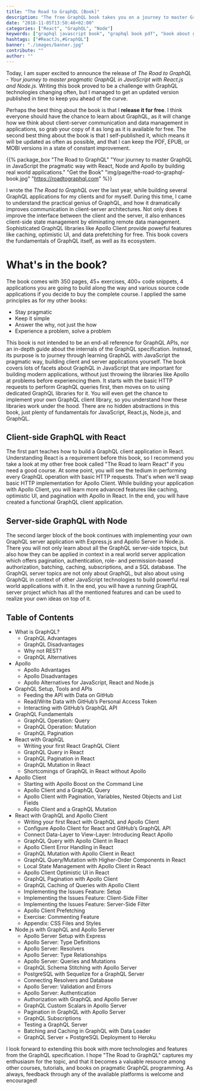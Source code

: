 ```yaml
---
title: "The Road to GraphQL [Book]"
description: "The free GraphQL book takes you on a journey to master GraphQL in JavaScript the pragmatic way with React, Node, and Apollo. Grab your free PDF, EPUB, or MOBI and get free updates for new releases. On the road to GraphQL you will learn how to build GraphQL server and client-side applications ..."
date: "2018-11-05T13:50:46+02:00"
categories: ["React", "GraphQL", "Node"]
keywords: ["graphql javascript book", "graphql book pdf", "book about graphql", "books on graphql", "learning graphql book", "graphql books", "graphql apollo book", "react graphql book", "graphql node book", "best graphql book"]
hashtags: ["#ReactJs,#GraphQL"]
banner: "./images/banner.jpg"
contribute: ""
author: ""
---
```


<Sponsorship />

Today, I am super excited to announce the release of *The Road to GraphQL - Your journey to master pragmatic GraphQL in JavaScript with React.js and Node.js*. Writing this book proved to be a challenge with GraphQL technologies changing often, but I managed to get an updated version published in time to keep you ahead of the curve.

Perhaps the best thing about the book is that I **release it for free**. I think everyone should have the chance to learn about GraphQL, as it will change how we think about client-server communication and data management in applications, so grab your copy of it as long as it is available for free. The second best thing about the book is that I self-published it, which means it will be updated as often as possible, and that I can keep the PDF, EPUB, or MOBI versions in a state of constant improvement.

{{% package_box "The Road to GraphQL" "Your journey to master GraphQL in JavaScript the pragmatic way with React, Node and Apollo by building real world applications." "Get the Book" "img/page/the-road-to-graphql-book.jpg" "https://roadtographql.com" %}}

I wrote the *The Road to GraphQL* over the last year, while building several GraphQL applications for my clients and for myself. During this time, I came to understand the practical genius of GraphQL, and how it dramatically improves communication in client-server architectures. Not only does it improve the interface between the client and the server, it also enhances client-side state management by eliminating remote data management. Sophisticated GraphQL libraries like Apollo Client provide powerful features like caching, optimistic UI, and data prefetching for free. This book covers the fundamentals of GraphQL itself, as well as its ecosystem.

# What's in the book?

The book comes with 350 pages, 45+ exercises, 400+ code snippets, 4 applications you are going to build along the way and various source code applications if you decide to buy the complete course. I applied the same principles as for my other books:

* Stay pragmatic
* Keep it simple
* Answer the why, not just the how
* Experience a problem, solve a problem

This book is not intended to be an end-all reference for GraphQL APIs, nor an in-depth guide about the internals of the GraphQL specification. Instead, its purpose is to journey through learning GraphQL with JavaScript the pragmatic way, building client and server applications yourself. The book covers lots of facets about GraphQL in JavaScript that are important for building modern applications, without just throwing the libraries like Apollo at problems before experiencing them. It starts with the basic HTTP requests to perform GraphQL queries first, then moves on to using dedicated GraphQL libraries for it. You will even get the chance to implement your own GraphQL client library, so you understand how these libraries work under the hood. There are no hidden abstractions in this book, just plenty of fundamentals for JavaScript, React.js, Node.js, and GraphQL.

## Client-side GraphQL with React

The first part teaches how to build a GraphQL client application in React. Understanding React is a requirement before this book, so I recommend you take a look at my other free book called "The Road to learn React" if you need a good course. At some point, you will see the tedium in performing every GraphQL operation with basic HTTP requests. That's when we'll swap basic HTTP implementation for Apollo Client. While building your application with Apollo Client, you will learn more advanced features like caching, optimistic UI, and pagination with Apollo in React. In the end, you will have created a functional GraphQL client application.

## Server-side GraphQL with Node

The second larger block of the book continues with implementing your own GraphQL server application with Express.js and Apollo Server in Node.js. There you will not only learn about all the GraphQL server-side topics, but also how they can be applied in context in a real world server application which offers pagination, authentication, role- and permission-based authorization, batching, caching, subscriptions, and a SQL database. The GraphQL server topics are not only about GraphQL, but also about using GraphQL in context of other JavaScript technologies to build powerful real world applications with it. In the end, you will have a running GraphQL server project which has all the mentioned features and can be used to realize your own ideas on top of it.

## Table of Contents

* What is GraphQL?
  * GraphQL Advantages
  * GraphQL Disadvantages
  * Why not REST?
  * GraphQL Alternatives
* Apollo
  * Apollo Advantages
  * Apollo Disadvantages
  * Apollo Alternatives for JavaScript, React and Node.js
* GraphQL Setup, Tools and APIs
  * Feeding the API with Data on GitHub
  * Read/Write Data with GitHub’s Personal Access Token
  * Interacting with GitHub’s GraphQL API
* GraphQL Fundamentals
  * GraphQL Operation: Query
  * GraphQL Operation: Mutation
  * GraphQL Pagination
* React with GraphQL
  * Writing your first React GraphQL Client
  * GraphQL Query in React
  * GraphQL Pagination in React
  * GraphQL Mutation in React
  * Shortcomings of GraphQL in React without Apollo
* Apollo Client
  * Starting with Apollo Boost on the Command Line
  * Apollo Client and a GraphQL Query
  * Apollo Client with Pagination, Variables, Nested Objects and List Fields
  * Apollo Client and a GraphQL Mutation
* React with GraphQL and Apollo Client
  * Writing your first React with GraphQL and Apollo Client
  * Configure Apollo Client for React and GitHub’s GraphQL API
  * Connect Data-Layer to View-Layer: Introducing React Apollo
  * GraphQL Query with Apollo Client in React
  * Apollo Client Error Handling in React
  * GraphQL Mutation with Apollo Client in React
  * GraphQL Query/Mutation with Higher-Order Components in React
  * Local State Management with Apollo Client in React
  * Apollo Client Optimistic UI in React
  * GraphQL Pagination with Apollo Client
  * GraphQL Caching of Queries with Apollo Client
  * Implementing the Issues Feature: Setup
  * Implementing the Issues Feature: Client-Side Filter
  * Implementing the Issues Feature: Server-Side Filter
  * Apollo Client Prefetching
  * Exercise: Commenting Feature
  * Appendix: CSS Files and Styles
* Node.js with GraphQL and Apollo Server
  * Apollo Server Setup with Express
  * Apollo Server: Type Definitions
  * Apollo Server: Resolvers
  * Apollo Server: Type Relationships
  * Apollo Server: Queries and Mutations
  * GraphQL Schema Stitching with Apollo Server
  * PostgreSQL with Sequelize for a GraphQL Server
  * Connecting Resolvers and Database
  * Apollo Server: Validation and Errors
  * Apollo Server: Authentication
  * Authorization with GraphQL and Apollo Server
  * GraphQL Custom Scalars in Apollo Server
  * Pagination in GraphQL with Apollo Server
  * GraphQL Subscriptions
  * Testing a GraphQL Server
  * Batching and Caching in GraphQL with Data Loader
  * GraphQL Server + PostgreSQL Deployment to Heroku

<Divider />

I look forward to extending this book with more technologies and features from the GraphQL specification. I hope "The Road to GraphQL" captures my enthusiasm for the topic, and that it becomes a valuable resource among other courses, tutorials, and books on pragmatic GraphQL programming. As always, feedback through any of the available platforms is welcome and encouraged!
